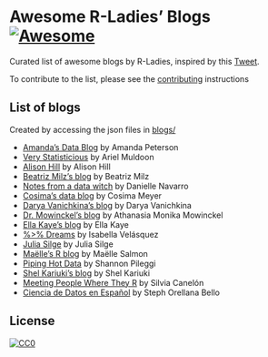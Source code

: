 
<!-- README.md is generated from README.Rmd. Please edit that file -->

# Awesome R-Ladies’ Blogs [![Awesome](https://awesome.re/badge.svg)](https://awesome.re)

<!-- badges: start -->

<!-- badges: end -->

Curated list of awesome blogs by R-Ladies, inspired by this
[Tweet](https://twitter.com/WeAreRLadies/status/1362021673239785473).

To contribute to the list, please see the
[contributing](CONTRIBUTING.md) instructions

## List of blogs

Created by accessing the json files in [blogs/](blogs/)

  - [Amanda’s Data Blog](amanda.rbind.io) by Amanda Peterson
  - [Very Statisticious](https://aosmith.rbind.io) by Ariel Muldoon
  - [Alison Hill](https://www.apreshill.com) by Alison Hill
  - [Beatriz Milz’s blog](https://beatrizmilz.com/) by Beatriz Milz
  - [Notes from a data witch](https://blog.djnavarro.net/) by Danielle
    Navarro
  - [Cosima’s data blog](https://cosimameyer.rbind.io/) by Cosima Meyer
  - [Darya Vanichkina’s blog](https://daryavanichkina.com/posts/) by
    Darya Vanichkina
  - [Dr. Mowinckel’s blog](https://drmowinckels.io) by Athanasia Monika
    Mowinckel
  - [Ella Kaye’s blog](https://ellakaye.rbind.io) by Ella Kaye
  - [%\>% Dreams](https://ivelasq.rbind.io/) by Isabella Velásquez
  - [Julia Silge](https://juliasilge.com/) by Julia Silge
  - [Maëlle’s R blog](https://masalmon.eu/) by Maëlle Salmon
  - [Piping Hot Data](https://www.pipinghotdata.com) by Shannon Pileggi
  - [Shel Kariuki’s blog](https://shelkariuki.netlify.app/) by Shel
    Kariuki
  - [Meeting People Where They R](https://silvia.rbind.io/) by Silvia
    Canelón
  - [Ciencia de Datos en Español](https://sporella.xyz) by Steph
    Orellana Bello

## License

[![CC0](https://upload.wikimedia.org/wikipedia/commons/6/69/CC0_button.svg)](https://creativecommons.org/publicdomain/zero/1.0/)
